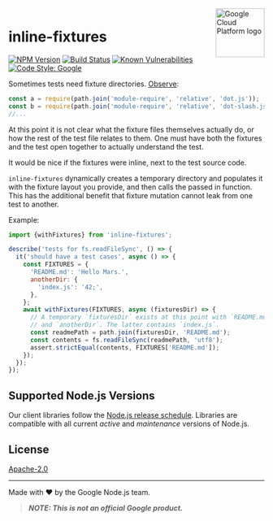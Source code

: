 <img src="https://avatars2.githubusercontent.com/u/2810941?v=3&s=96" alt="Google Cloud Platform logo" title="Google Cloud Platform" align="right" height="96" width="96"/>

# inline-fixtures

[![NPM Version](https://img.shields.io/npm/v/inline-fixtures.svg)](https://npmjs.org/package/inline-fixtures)
[![Build Status](https://github.com/GoogleCloudPlatform/inline-fixtures/workflows/ci/badge.svg)](https://github.com/GoogleCloudPlatform/inline-fixtures/actions)
[![Known Vulnerabilities](https://snyk.io/test/github/GoogleCloudPlatform/inline-fixtures/badge.svg?targetFile=package.json)](https://snyk.io/test/github/GoogleCloudPlatform/inline-fixtures?targetFile=package.json)
[![Code Style: Google](https://img.shields.io/badge/code%20style-google-blueviolet.svg)](https://github.com/google/gts)

Sometimes tests need fixture directories. [Observe](https://github.com/nodejs/node/blob/d3fb7e1b3658a6f00e1c631aa551f2ea0ab81f5e/test/parallel/test-require-dot.js):

```js
const a = require(path.join('module-require', 'relative', 'dot.js'));
const b = require(path.join('module-require', 'relative', 'dot-slash.js'));
//...
```

At this point it is not clear what the fixture files themselves actually do, or how the rest of the test file relates to them. One must have both the fixtures and the test open together to actually understand the test.

It would be nice if the fixtures were inline, next to the test source code.

`inline-fixtures` dynamically creates a temporary directory and populates it with the fixture
layout you provide, and then calls the passed in function. This has the
additional benefit that fixture mutation cannot leak from one test to
another.

Example:

```js
import {withFixtures} from 'inline-fixtures';

describe('tests for fs.readFileSync', () => {
  it('should have a test cases', async () => {
    const FIXTURES = {
      'README.md': 'Hello Mars.',
      anotherDir: {
        'index.js': '42;',
      },
    };
    await withFixtures(FIXTURES, async (fixturesDir) => {
      // A temporary `fixturesDir` exists at this point with `README.md`
      // and `anotherDir`. The latter contains `index.js`.
      const readmePath = path.join(fixturesDir, 'README.md');
      const contents = fs.readFileSync(readmePath, 'utf8');
      assert.strictEqual(contents, FIXTURES['README.md']);
    });
  });
});
```
## Supported Node.js Versions
Our client libraries follow the [Node.js release schedule](https://nodejs.org/en/about/releases/). Libraries are compatible with all current _active_ and _maintenance_ versions of Node.js.

## License
[Apache-2.0](LICENSE)

---
Made with ❤️ by the Google Node.js team.

> ***NOTE: This is not an official Google product.***

